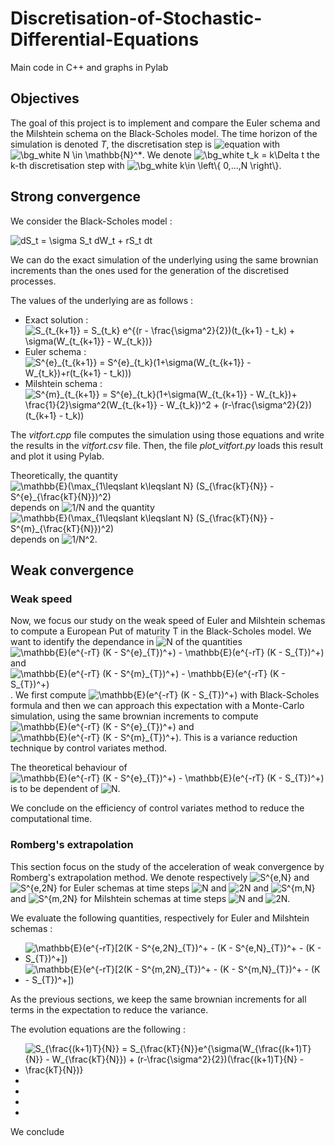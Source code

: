 # Discretisation-of-Stochastic-Differential-Equations
Main code in C++ and graphs in Pylab

## Objectives

The goal of this project is to implement and compare the Euler schema and the Milshtein schema on the Black-Scholes model. The time horizon of the simulation is denoted _T_, the discretisation step is ![equation](https://render.githubusercontent.com/render/math?math=N%20\in%20\mathbb{N}&mode=inline) with <img src="https://latex.codecogs.com/svg.image?\bg_white&space;N&space;\in&space;\mathbb{N}^*" title="\bg_white N \in \mathbb{N}^*" />. We denote <img src="https://latex.codecogs.com/svg.image?\bg_white&space;t_k&space;=&space;k\Delta&space;t" title="\bg_white t_k = k\Delta t" /> the k-th discretisation step with <img src="https://latex.codecogs.com/svg.image?\bg_white&space;k\in&space;\left\{&space;0,...,N&space;\right\}" title="\bg_white k\in \left\{ 0,...,N \right\}" />.

## Strong convergence

We consider the Black-Scholes model :

<img src="https://latex.codecogs.com/svg.image?dS_t&space;=&space;&space;\sigma&space;S_t&space;dW_t&space;&plus;&space;rS_t&space;dt" title="dS_t = \sigma S_t dW_t + rS_t dt" />

We can do the exact simulation of the underlying using the same brownian increments than the ones used for the generation of the discretised processes.

The values of the underlying are as follows :
- Exact solution : <img src="https://latex.codecogs.com/svg.image?S_{t_{k&plus;1}}&space;=&space;S_{t_k}&space;e^{(r&space;-&space;\frac{\sigma^2}{2})(t_{k&plus;1}&space;-&space;t_k)&space;&plus;&space;\sigma(W_{t_{k&plus;1}}&space;-&space;W_{t_k})}" title="S_{t_{k+1}} = S_{t_k} e^{(r - \frac{\sigma^2}{2})(t_{k+1} - t_k) + \sigma(W_{t_{k+1}} - W_{t_k})}" />
- Euler schema : <img src="https://latex.codecogs.com/svg.image?S^{e}_{t_{k&plus;1}}&space;=&space;S^{e}_{t_k}(1&plus;\sigma(W_{t_{k&plus;1}}&space;-&space;W_{t_k})&plus;r(t_{k&plus;1}&space;-&space;t_k)))" title="S^{e}_{t_{k+1}} = S^{e}_{t_k}(1+\sigma(W_{t_{k+1}} - W_{t_k})+r(t_{k+1} - t_k)))" />
- Milshtein schema : <img src="https://latex.codecogs.com/svg.image?S^{m}_{t_{k&plus;1}}&space;=&space;S^{e}_{t_k}(1&plus;\sigma(W_{t_{k&plus;1}}&space;-&space;W_{t_k})&plus;&space;\frac{1}{2}\sigma^2(W_{t_{k&plus;1}}&space;-&space;W_{t_k})^2&space;&plus;&space;(r-\frac{\sigma^2}{2})(t_{k&plus;1}&space;-&space;t_k))" title="S^{m}_{t_{k+1}} = S^{e}_{t_k}(1+\sigma(W_{t_{k+1}} - W_{t_k})+ \frac{1}{2}\sigma^2(W_{t_{k+1}} - W_{t_k})^2 + (r-\frac{\sigma^2}{2})(t_{k+1} - t_k))" />

The _vitfort.cpp_ file computes the simulation using those equations and write the results in the _vitfort.csv_ file. Then, the file _plot_vitfort.py_ loads this result and plot it using Pylab.

Theoretically, the quantity <img src="https://latex.codecogs.com/svg.image?\mathbb{E}(\max_{1\leqslant&space;k\leqslant&space;&space;N}&space;(S_{\frac{kT}{N}}&space;-&space;S^{e}_{\frac{kT}{N}})^2)" title="\mathbb{E}(\max_{1\leqslant k\leqslant N} (S_{\frac{kT}{N}} - S^{e}_{\frac{kT}{N}})^2)" /> depends on <img src="https://latex.codecogs.com/svg.image?1/N" title="1/N" /> and the quantity <img src="https://latex.codecogs.com/svg.image?\mathbb{E}(\max_{1\leqslant&space;k\leqslant&space;&space;N}&space;(S_{\frac{kT}{N}}&space;-&space;S^{m}_{\frac{kT}{N}})^2)" title="\mathbb{E}(\max_{1\leqslant k\leqslant N} (S_{\frac{kT}{N}} - S^{m}_{\frac{kT}{N}})^2)" /> depends on <img src="https://latex.codecogs.com/svg.image?1/N^2" title="1/N^2" />.

## Weak convergence

### Weak speed

Now, we focus our study on the weak speed of Euler and Milshtein schemas to compute a European Put of maturity T in the Black-Scholes model.
We want to identify the dependance in <img src="https://latex.codecogs.com/svg.image?N" title="N" /> of the quantities <img src="https://latex.codecogs.com/svg.image?\mathbb{E}(e^{-rT}&space;(K&space;-&space;S^{e}_{T})^&plus;)&space;-&space;\mathbb{E}(e^{-rT}&space;(K&space;-&space;S_{T})^&plus;)" title="\mathbb{E}(e^{-rT} (K - S^{e}_{T})^+) - \mathbb{E}(e^{-rT} (K - S_{T})^+)" /> and <img src="https://latex.codecogs.com/svg.image?\mathbb{E}(e^{-rT}&space;(K&space;-&space;S^{m}_{T})^&plus;)&space;-&space;\mathbb{E}(e^{-rT}&space;(K&space;-&space;S_{T})^&plus;)" title="\mathbb{E}(e^{-rT} (K - S^{m}_{T})^+) - \mathbb{E}(e^{-rT} (K - S_{T})^+)" />. We first compute <img src="https://latex.codecogs.com/svg.image?\mathbb{E}(e^{-rT}&space;(K&space;-&space;S_{T})^&plus;)" title="\mathbb{E}(e^{-rT} (K - S_{T})^+)" /> with Black-Scholes formula and then we can approach this expectation with a Monte-Carlo simulation, using the same brownian increments to compute <img src="https://latex.codecogs.com/svg.image?\mathbb{E}(e^{-rT}&space;(K&space;-&space;S^{e}_{T})^&plus;)" title="\mathbb{E}(e^{-rT} (K - S^{e}_{T})^+)" /> and <img src="https://latex.codecogs.com/svg.image?\mathbb{E}(e^{-rT}&space;(K&space;-&space;S^{m}_{T})^&plus;)" title="\mathbb{E}(e^{-rT} (K - S^{m}_{T})^+)" />. This is a variance reduction technique by control variates method.

The theoretical behaviour of <img src="https://latex.codecogs.com/svg.image?\mathbb{E}(e^{-rT}&space;(K&space;-&space;S^{e}_{T})^&plus;)&space;-&space;\mathbb{E}(e^{-rT}&space;(K&space;-&space;S_{T})^&plus;)" title="\mathbb{E}(e^{-rT} (K - S^{e}_{T})^+) - \mathbb{E}(e^{-rT} (K - S_{T})^+)" /> is to be dependent of <img src="https://latex.codecogs.com/svg.image?N" title="N" />.

We conclude on the efficiency of control variates method to reduce the computational time.

### Romberg's extrapolation

This section focus on the study of the acceleration of weak convergence by Romberg's extrapolation method. We denote respectively <img src="https://latex.codecogs.com/svg.image?S^{e,N}" title="S^{e,N}" /> and <img src="https://latex.codecogs.com/svg.image?S^{e,2N}" title="S^{e,2N}" /> for Euler schemas at time steps <img src="https://latex.codecogs.com/svg.image?N" title="N" /> and <img src="https://latex.codecogs.com/svg.image?2N" title="2N" /> and <img src="https://latex.codecogs.com/svg.image?S^{m,N}" title="S^{m,N}" /> and <img src="https://latex.codecogs.com/svg.image?S^{m,2N}" title="S^{m,2N}" /> for Milshtein schemas at time steps <img src="https://latex.codecogs.com/svg.image?N" title="N" /> and <img src="https://latex.codecogs.com/svg.image?2N" title="2N" />.

We evaluate the following quantities, respectively for Euler and Milshtein schemas :
- <img src="https://latex.codecogs.com/svg.image?\mathbb{E}(e^{-rT}[2(K&space;-&space;S^{e,2N}_{T})^&plus;&space;-&space;(K&space;-&space;S^{e,N}_{T})^&plus;&space;-&space;(K&space;-&space;S_{T})^&plus;])" title="\mathbb{E}(e^{-rT}[2(K - S^{e,2N}_{T})^+ - (K - S^{e,N}_{T})^+ - (K - S_{T})^+])" />
- <img src="https://latex.codecogs.com/svg.image?\mathbb{E}(e^{-rT}[2(K&space;-&space;S^{m,2N}_{T})^&plus;&space;-&space;(K&space;-&space;S^{m,N}_{T})^&plus;&space;-&space;(K&space;-&space;S_{T})^&plus;])" title="\mathbb{E}(e^{-rT}[2(K - S^{m,2N}_{T})^+ - (K - S^{m,N}_{T})^+ - (K - S_{T})^+])" />

As the previous sections, we keep the same brownian increments for all terms in the expectation to reduce the variance.

The evolution equations are the following :
- <img src="https://latex.codecogs.com/svg.image?S_{\frac{(k&plus;1)T}{N}}&space;=&space;S_{\frac{kT}{N}}e^{\sigma(W_{\frac{(k&plus;1)T}{N}}&space;-&space;W_{\frac{kT}{N}})&space;&plus;&space;(r-\frac{\sigma^2}{2})(\frac{(k&plus;1)T}{N}&space;-&space;\frac{kT}{N})}" title="S_{\frac{(k+1)T}{N}} = S_{\frac{kT}{N}}e^{\sigma(W_{\frac{(k+1)T}{N}} - W_{\frac{kT}{N}}) + (r-\frac{\sigma^2}{2})(\frac{(k+1)T}{N} - \frac{kT}{N})}" />
- 
-
-
-

We conclude
